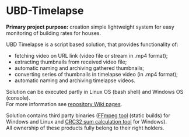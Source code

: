 # UBD-Timelapse
**Primary project purpose:** creation simple lightweight system for easy monitoring of building rates for houses.

UBD Timelapse is a script based solution, that provides functionality of:
- fetching video on URL link (video file or stream in .mp4 format);
- extracting thumbnails from received video file;
- automatic naming and archiving gathered thumbnails;
- converting series of thumbnails in timelapse video (in .mp4 format);
- automatic naming and archiving timelapse videos.

Solution can be executed partly in Linux OS (bash shell) and Windows OS (console).  
For more information see [repository Wiki pages](https://github.com/STwilight/UBD-Timelapse/wiki).

Solution contains third party binaries ([FFmpeg tool](https://www.ffmpeg.org/) (static builds) for Windows and Linux and [CRC32 sum calculation tool](http://esrg.sourceforge.net/utils_win_up/md5sum/) for Windows).  
All ownership of these products fully belong to their right holders.
